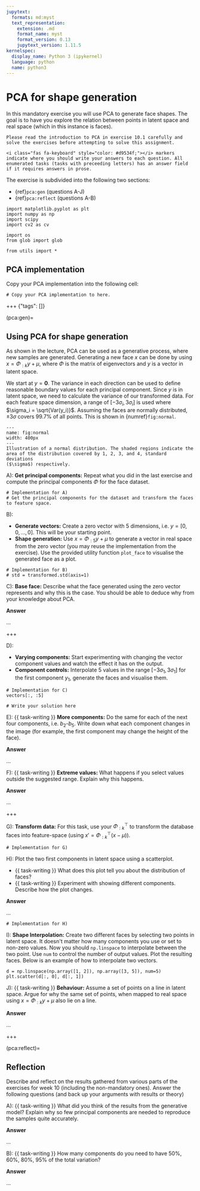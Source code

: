 ```yaml
---
jupytext:
  formats: md:myst
  text_representation:
    extension: .md
    format_name: myst
    format_version: 0.13
    jupytext_version: 1.11.5
kernelspec:
  display_name: Python 3 (ipykernel)
  language: python
  name: python3
---
```


# <i class="fas fa-circle" style="color: #d9534f;"></i> PCA for shape generation
In this mandatory exercise you will use PCA to generate face shapes. The goal is to have you explore the relation between points in latent space and real space (which in this instance is faces). 

```{warning}
Please read the introduction to PCA in exercise 10.1 carefully and solve the exercises before attempting to solve this assignment.
```


```{note}
<i class="fas fa-keyboard" style="color: #d9534f;"></i> markers indicate where you should write your answers to each question. All enumerated tasks (tasks with preceeding letters) has an answer field if it requires answers in prose.
```

The exercise is subdivided into the following two sections:

- <i class="fas fa-exclamation-circle" style="color: #d9534f;"></i> {ref}`pca:gen` (questions A-J)
- <i class="fas fa-exclamation-circle" style="color: #d9534f;"></i> {ref}`pca:reflect` (questions A-B)

```{code-cell} ipython3
import matplotlib.pyplot as plt
import numpy as np
import scipy
import cv2 as cv

import os
from glob import glob

from utils import *
```

## PCA implementation
Copy your PCA implementation into the following cell:

```{code-cell} ipython3
# Copy your PCA implementation to here.
```

+++ {"tags": []}

(pca:gen)=
## <i class="fas fa-exclamation-circle" style="color: #d9534f;"></i> Using PCA for shape generation

As shown in the lecture, PCA can be used as a generative process, where
new samples are generated. Generating a new face $x$ can be done by using $x = \Phi_{:k} y + \mu$, where $\Phi$ is the matrix of eigenvectors and $y$ is a vector in latent space.

We start at $y=\mathbf{0}$. The variance in each direction can be used to define reasonable boundary values for each principal component. Since $y$ is in latent space, we need to calculate the variance of our transformed data. For each feature space dimension, a range of $[-3\sigma_i, 3\sigma_i]$ is used where $\sigma_i = \sqrt{Var(y_i)}$. Assuming the faces are normally distributed, $\pm 3\sigma$ covers $99.7\%$ of all points. This is shown in {numref}`fig:normal`. 

```{figure} ./img/normal.png
---
name: fig:normal
width: 400px
---
Illustration of a normal distribution. The shaded regions indicate the
area of the distribution covered by 1, 2, 3, and 4, standard deviations
($\sigma$) respectively.
```



A): <i class="fas fa-code"></i> **Get principal components:** Repeat what you did in the last exercise and compute the principal components $\Phi$ for the face dataset.

```{code-cell} ipython3
# Implementation for A)
# Get the principal components for the dataset and transform the faces to feature space.
```

B): 
- <i class="fas fa-code"></i> **Generate vectors:** Create a zero vector with $5$ dimensions, i.e. $y = [0, 0, \dots, 0]$. This will be your starting point. 
- <i class="fas fa-code"></i> **Shape generation:** Use $x = \Phi_{:5} y + \mu$ to generate a vector in real space from the zero vector (you may reuse the implementation from the exercise). Use the provided utility function `plot_face` to visualise the generated face as a plot.

```{code-cell} ipython3
# Implementation for B)
# std = transformed.std(axis=1)
```

C): <i class="fas fa-pen"></i> **Base face:** Describe what the face generated using the zero vector represents and why this is the case. You should be able to deduce why from your knowledge about PCA.

**<i class="fas fa-keyboard" style="color: #d9534f;"></i> Answer**

...

+++

D): 
- <i class="fas fa-code"></i> **Varying components:** Start experimenting with changing the vector component values and watch the effect it has on the output.
- <i class="fas fa-code"></i> **Component controls:** Interpolate 5 values in the range $[-3\sigma_1, 3\sigma_1]$ for the first component $y_1$, generate the faces and visualise them.

```{code-cell} ipython3
# Implementation for C)
vectors[:, :5]

# Write your solution here
```

E): {{ task-writing }} **More components:** Do the same for each of the next four components, i.e. $b_2$-$b_5$. Write down what each component changes in the image (for example, the first component may change the height of the face). 

**<i class="fas fa-keyboard" style="color: #d9534f;"></i> Answer**

...

F): {{ task-writing }} **Extreme values:** What happens if you select values outside the suggested range. Explain why this happens.

**<i class="fas fa-keyboard" style="color: #d9534f;"></i> Answer**

...

+++

G): <i class="fas fa-code"></i> **Transform data:** For this task, use your $\Phi_{:k}^\top$ to transform the database faces into feature-space (using $x' = \Phi_{:k}^\top(x-\mu)$).

```{code-cell} ipython3
# Implementation for G)
```

H): <i class="fas fa-code"></i> Plot the two first components in latent space using a scatterplot.
- {{ task-writing }} What does this plot tell you about the distribution of faces?
- {{ task-writing }} Experiment with showing different components. Describe how the plot changes.

**<i class="fas fa-keyboard" style="color: #d9534f;"></i> Answer**

...

```{code-cell} ipython3
# Implementation for H)
```

I): <i class="fas fa-code"></i> **Shape Interpolation:** Create two different faces by selecting two points in latent space. It doesn't matter how many components you use or set to non-zero values. Now you should `np.linspace` to interpolate between the two point. Use `num` to control the number of output values. Plot the resulting faces. Below is an example of how to interpolate two vectors.

```{code-cell} ipython3
d = np.linspace(np.array([1, 2]), np.array([3, 5]), num=5)
plt.scatter(d[:, 0], d[:, 1])
```

J): {{ task-writing }} **Behaviour:** Assume a set of points on a line in latent space. Argue for why the same set of points, when mapped to real space using $x = \Phi_{:k}y + \mu$ also lie on a line.

**<i class="fas fa-keyboard" style="color: #d9534f;"></i> Answer**

...

+++

(pca:reflect)=
## <i class="fas fa-exclamation-circle" style="color: #d9534f;"></i> Reflection
Describe and reflect on the results gathered from various parts of the exercises for week 10 (including the non-mandatory ones). Answer the following questions (and back up your arguments with results or theory)

A): {{ task-writing }} What did you think of the results from the generative model? Explain why so few principal components are needed to reproduce the samples quite accurately.
  
**<i class="fas fa-keyboard" style="color: #d9534f;"></i> Answer**

...

 
B): {{ task-writing }} How many components do you need to have $50\%$, $60\%$, $80\%$, $95\%$ of the total variation?

**<i class="fas fa-keyboard" style="color: #d9534f;"></i> Answer**

...